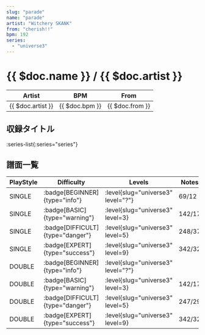 ```yaml
---
slug: "parade"
name: "parade"
artist: "Witchery SKANK"
from: "cherish!!"
bpm: 192
series:
  - "universe3"
---
```


# {{ $doc.name }} / {{ $doc.artist }}

|Artist|BPM|From|
|------|---|----|
|{{ $doc.artist }}|{{ $doc.bpm }}|{{ $doc.from }}|

## 収録タイトル

:series-list{:series="series"}

## 譜面一覧

|PlayStyle|Difficulty|Levels|Notes|Movie|
|---------|----------|------|-----|-----|
|SINGLE| :badge[BEGINNER]{type="info"}|<div class="field is-grouped is-grouped-multiline"> :level{slug="universe3" level="?"}</div>|69/12||
|SINGLE| :badge[BASIC]{type="warning"}|<div class="field is-grouped is-grouped-multiline"> :level{slug="universe3" level=3}</div>|142/17||
|SINGLE| :badge[DIFFICULT]{type="danger"}|<div class="field is-grouped is-grouped-multiline"> :level{slug="universe3" level=5}</div>|248/37||
|SINGLE| :badge[EXPERT]{type="success"}|<div class="field is-grouped is-grouped-multiline"> :level{slug="universe3" level=9}</div>|342/32||
|DOUBLE| :badge[BEGINNER]{type="info"}|<div class="field is-grouped is-grouped-multiline"> :level{slug="universe3" level="?"}</div>|||
|DOUBLE| :badge[BASIC]{type="warning"}|<div class="field is-grouped is-grouped-multiline"> :level{slug="universe3" level=3}</div>|142/17||
|DOUBLE| :badge[DIFFICULT]{type="danger"}|<div class="field is-grouped is-grouped-multiline"> :level{slug="universe3" level=5}</div>|247/29||
|DOUBLE| :badge[EXPERT]{type="success"}|<div class="field is-grouped is-grouped-multiline"> :level{slug="universe3" level=9}</div>|342/32||
